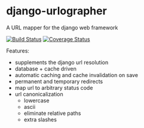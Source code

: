 django-urlographer
==================

A URL mapper for the django web framework

[![Build Status](https://travis-ci.org/ConsumerAffairs/django-urlographer.png?branch=master)](https://travis-ci.org/ConsumerAffairs/django-urlographer)
[![Coverage Status](https://coveralls.io/repos/ConsumerAffairs/django-urlographer/badge.png)](https://coveralls.io/r/ConsumerAffairs/django-urlographer)

Features:

* supplements the django url resolution
* database + cache driven
* automatic caching and cache invalidation on save
* permanent and temporary redirects
* map url to arbitrary status code
* url canonicalization
    * lowercase
    * ascii
    * eliminate relative paths
    * extra slashes
